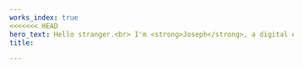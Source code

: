 ```yaml
---
works_index: true
<<<<<<< HEAD
hero_text: Hello stranger.<br> I'm <strong>Joseph</strong>, a digital entrepreneur from beautiful Belfast. My brain lies with business, but my love dances with Digital Marketing. I use my digital powers to help companies grow, including my own.<br>
title:

---
```

<Hero :text="$page.frontmatter.hero_text" />
<WorksList />
